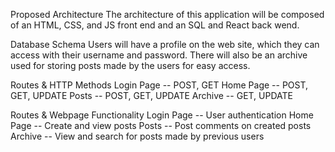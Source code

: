 Proposed Architecture
The architecture of this application will be composed of an HTML, CSS, and JS front end and an SQL and React back wend.

Database Schema
Users will have a profile on the web site, which they can access with their username and password. There will also be an archive used for storing posts made by the users for easy access.

Routes & HTTP Methods
Login Page -- POST, GET
Home Page -- POST, GET, UPDATE
Posts -- POST, GET, UPDATE
Archive -- GET, UPDATE

Routes & Webpage Functionality
Login Page -- User authentication
Home Page -- Create and view posts
Posts -- Post comments on created posts
Archive -- View and search for posts made by previous users
